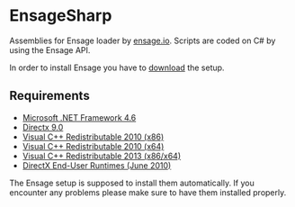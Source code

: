 # EnsageSharp

Assemblies for Ensage loader by [ensage.io](https://ensage.io). Scripts are coded on C# by using the Ensage API.

In order to install Ensage you have to [download](https://www.ensage.io/download) the setup.

## Requirements

* [Microsoft .NET Framework 4.6](https://go.microsoft.com/fwlink/?LinkId=528259)
* [Directx 9.0](https://www.microsoft.com/en-US/download/details.aspx?id=34429)
* [Visual C++ Redistributable 2010 (x86)](https://www.microsoft.com/en-US/download/details.aspx?id=5555)
* [Visual C++ Redistributable 2010 (x64)](https://www.microsoft.com/en-US/download/details.aspx?id=14632)
* [Visual C++ Redistributable 2013 (x86/x64)](https://www.microsoft.com/en-US/download/details.aspx?id=40784)
* [DirectX End-User Runtimes (June 2010)](http://download.microsoft.com/download/8/4/A/84A35BF1-DAFE-4AE8-82AF-AD2AE20B6B14/directx_Jun2010_redist.exe)

The Ensage setup is supposed to install them automatically. If you encounter any problems please make sure to have them installed properly.
